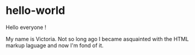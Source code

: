 # hello-world
Hello everyone !

My name is Victoria. Not so long ago I became asquainted with the HTML markup laguage 
and now I'm fond of it. 

